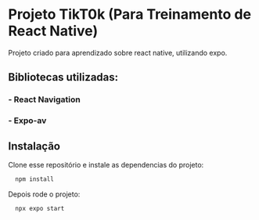 # Projeto TikT0k (Para Treinamento de React Native)

Projeto criado para aprendizado sobre react native, utilizando expo.

## Bibliotecas utilizadas:
### - React Navigation
### - Expo-av

## Instalação

Clone esse repositório e instale as dependencias do projeto:

```bash
  npm install
```
    
Depois rode o projeto:
```bash
  npx expo start
```